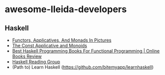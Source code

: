 # awesome-lleida-developers

## Haskell
- [Functors, Applicatives, And Monads In Pictures](http://adit.io/posts/2013-04-17-functors,_applicatives,_and_monads_in_pictures.html)
- [The Const Applicative and Monoids](https://blog.jle.im/entry/const-applicative-and-monoids.html)
- [Best Haskell Programming Books For Functional Programming | Online Books Review](https://www.onlinebooksreview.com/articles/haskell-programming-book)
- [Haskell Reading Group](https://hackwithlambda.github.io/reading-group/)
- (Path to) Learn Haskell (https://github.com/bitemyapp/learnhaskell)
